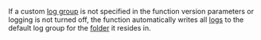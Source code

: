 If a custom [log group](../../logging/concepts/log-group.md) is not specified in the function version parameters or logging is not turned off, the function automatically writes all [logs](../../functions/concepts/logs.md) to the default log group for the [folder](../../resource-manager/concepts/resources-hierarchy.md#folder) it resides in.